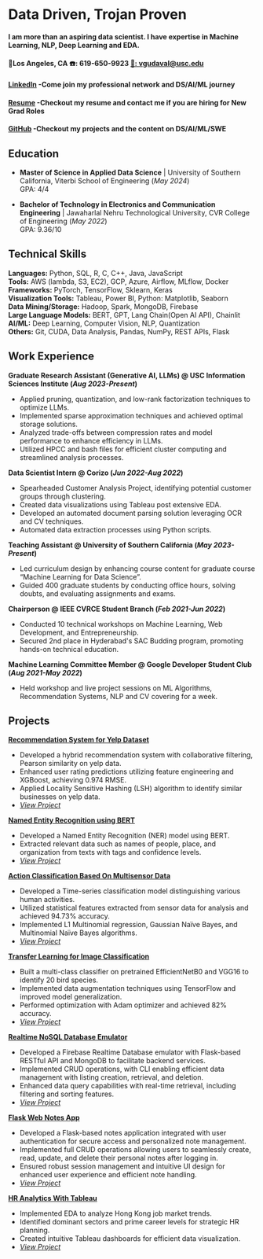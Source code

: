 # Data Driven, Trojan Proven

#### I am more than an aspiring data scientist. I have expertise in Machine Learning, NLP, Deep Learning and EDA.

#### 📍**Los Angeles, CA**   ☎️: **619-650-9923**   [📧: **vgudaval@usc.edu**](mailto:vgudaval@usc.edu)  
#### [**LinkedIn**](https://linkedin.com/in/vedanvita-gudavalli/)     -Come join my professional network and DS/AI/ML journey          
#### [**Resume**](https://tinyurl.com/yutt3txr)     -Checkout my resume and contact me if you are hiring for New Grad Roles
#### [**GitHub**](https://github.com/Vgudaval)      -Checkout my projects and the content on DS/AI/ML/SWE
## Education
- **Master of Science in Applied Data Science** | University of Southern California, Viterbi School of Engineering (_May 2024_)  
GPA: 4/4

- **Bachelor of Technology in Electronics and Communication Engineering** | Jawaharlal Nehru Technological University, CVR College of Engineering (_May 2022_)  
GPA: 9.36/10

## Technical Skills
**Languages:** Python, SQL, R, C, C++, Java, JavaScript  
**Tools:** AWS (lambda, S3, EC2), GCP, Azure, Airflow, MLflow, Docker  
**Frameworks:** PyTorch, TensorFlow, Sklearn, Keras  
**Visualization Tools:** Tableau, Power BI, Python: Matplotlib, Seaborn  
**Data Mining/Storage:** Hadoop, Spark, MongoDB, Firebase  
**Large Language Models:** BERT, GPT, Lang Chain(Open AI API), Chainlit  
**AI/ML:** Deep Learning, Computer Vision, NLP, Quantization  
**Others:** Git, CUDA, Data Analysis, Pandas, NumPy, REST APIs, Flask

## Work Experience
**Graduate Research Assistant (Generative AI, LLMs) @ USC Information Sciences Institute (_Aug 2023-Present_)**
- Applied pruning, quantization, and low-rank factorization techniques to optimize LLMs.
- Implemented sparse approximation techniques and achieved optimal storage solutions.
- Analyzed trade-offs between compression rates and model performance to enhance efficiency in LLMs.
- Utilized HPCC and bash files for efficient cluster computing and streamlined analysis processes.

**Data Scientist Intern @ Corizo (_Jun 2022-Aug 2022_)**
- Spearheaded Customer Analysis Project, identifying potential customer groups through clustering.
- Created data visualizations using Tableau post extensive EDA.
- Developed an automated document parsing solution leveraging OCR and CV techniques.
- Automated data extraction processes using Python scripts.

**Teaching Assistant @ University of Southern California (_May 2023-Present_)**
- Led curriculum design by enhancing course content for graduate course “Machine Learning for Data Science”.
- Guided 400 graduate students by conducting office hours, solving doubts, and evaluating assignments and exams.

**Chairperson @ IEEE CVRCE Student Branch (_Feb 2021-Jun 2022_)**
- Conducted 10 technical workshops on Machine Learning, Web Development, and Entrepreneurship.
- Secured 2nd place in Hyderabad's SAC Budding program, promoting hands-on technical education.

**Machine Learning Committee Member @ Google Developer Student Club (_Aug 2021-May 2022_)**
- Held workshop and live project sessions on ML Algorithms, Recommendation Systems, NLP and CV covering for a week.

## Projects
[**Recommendation System for Yelp Dataset** ](https://github.com/Vgudaval/Recommendation-System-)  
- Developed a hybrid recommendation system with collaborative filtering, Pearson similarity on yelp data.
- Enhanced user rating predictions utilizing feature engineering and XGBoost, achieving 0.974 RMSE.
- Applied Locality Sensitive Hashing (LSH) algorithm to identify similar businesses on yelp data.
- [*View Project*](https://github.com/Vgudaval/Recommendation-System-)

[**Named Entity Recognition using BERT**](https://github.com/Vgudaval/NLP/blob/main/Fine-Tuning-BERT-for-NER.ipynb)  
- Developed a Named Entity Recognition (NER) model using BERT.
- Extracted relevant data such as names of people, place, and organization from texts with tags and confidence levels.
- [*View Project*](https://github.com/Vgudaval/NLP/blob/main/Fine-Tuning-BERT-for-NER.ipynb)

[**Action Classification Based On Multisensor Data**](https://github.com/Vgudaval/Action_Classification_ML)  
- Developed a Time-series classification model distinguishing various human activities.
- Utilized statistical features extracted from sensor data for analysis and achieved 94.73% accuracy.
- Implemented L1 Multinomial regression, Gaussian Naïve Bayes, and Multinomial Naïve Bayes algorithms.
- [*View Project*](https://github.com/Vgudaval/Action_Classification_ML)

[**Transfer Learning for Image Classification**](https://github.com/Vgudaval/Transfer-Learning-for-Image-Classification)    
- Built a multi-class classifier on pretrained EfficientNetB0 and VGG16 to identify 20 bird species.
- Implemented data augmentation techniques using TensorFlow and improved model generalization.
- Performed optimization with Adam optimizer and achieved 82% accuracy.
- [*View Project*](https://github.com/Vgudaval/Transfer-Learning-for-Image-Classification)

[**Realtime NoSQL Database Emulator**](https://github.com/Vgudaval/Realtime-NoSQL-Database-Emulator)     
-	Developed a Firebase Realtime Database emulator with Flask-based RESTful API and MongoDB to facilitate backend services.
-	Implemented CRUD operations, with CLI enabling efficient data management with listing creation, retrieval, and deletion.
-	Enhanced data query capabilities with real-time retrieval, including filtering and sorting features.
-	[*View Project*](https://github.com/Vgudaval/Realtime-NoSQL-Database-Emulator)

[**Flask Web Notes App**](https://github.com/Vgudaval/Flask_Notes_App)
- Developed a Flask-based notes application integrated with user authentication for secure access and personalized note management.
- Implemented full CRUD operations allowing users to seamlessly create, read, update, and delete their personal notes after logging in.
- Ensured robust session management and intuitive UI design for enhanced user experience and efficient note handling.
- [*View Project*](https://github.com/Vgudaval/Flask_Notes_App)


[**HR Analytics With Tableau**](https://github.com/Vgudaval/HR_Analytics_Tableau) 
- Implemented EDA to analyze Hong Kong job market trends.
- Identified dominant sectors and prime career levels for strategic HR planning.
- Created intuitive Tableau dashboards for efficient data visualization.
- [*View Project*](https://github.com/Vgudaval/HR_Analytics_Tableau)

